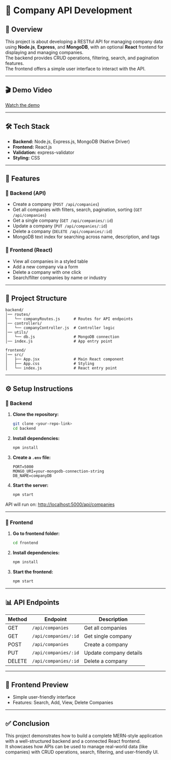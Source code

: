 # 📌 Company API Development

## 📖 Overview

This project is about developing a RESTful API for managing company data using **Node.js**, **Express**, and **MongoDB**, with an optional **React** frontend for displaying and managing companies.  
The backend provides CRUD operations, filtering, search, and pagination features.  
The frontend offers a simple user interface to interact with the API.

---
## 🎬 Demo Video

[Watch the demo](https://drive.google.com/file/d/1FdLiAKOSv19n9IYeXuv-QiECROdvKb1f/view?usp=sharing)

---
## 🛠 Tech Stack

- **Backend:** Node.js, Express.js, MongoDB (Native Driver)
- **Frontend:** React.js
- **Validation:** express-validator
- **Styling:** CSS 

---

## 🚀 Features

### 🔹 Backend (API)
- Create a company (`POST /api/companies`)
- Get all companies with filters, search, pagination, sorting (`GET /api/companies`)
- Get a single company (`GET /api/companies/:id`)
- Update a company (`PUT /api/companies/:id`)
- Delete a company (`DELETE /api/companies/:id`)
- MongoDB text index for searching across name, description, and tags

### 🔹 Frontend (React)
- View all companies in a styled table
- Add a new company via a form
- Delete a company with one click
- Search/filter companies by name or industry

---

## 📂 Project Structure

```
backend/
│── routes/
│   └── companyRoutes.js      # Routes for API endpoints
│── controllers/
│   └── companyController.js  # Controller logic
│── utils/
│   └── db.js                 # MongoDB connection
│── index.js                  # App entry point

frontend/
│── src/
│   ├── App.jsx               # Main React component
│   ├── App.css               # Styling
│   └── index.js              # React entry point
```

---

## ⚙️ Setup Instructions

### 🔹 Backend

1. **Clone the repository:**
    ```bash
    git clone <your-repo-link>
    cd backend
    ```

2. **Install dependencies:**
    ```bash
    npm install
    ```

3. **Create a `.env` file:**
    ```
    PORT=5000
    MONGO_URI=your-mongodb-connection-string
    DB_NAME=companyDB
    ```

4. **Start the server:**
    ```bash
    npm start
    ```

API will run on: [http://localhost:5000/api/companies](http://localhost:5000/api/companies)

---

### 🔹 Frontend

1. **Go to frontend folder:**
    ```bash
    cd frontend
    ```

2. **Install dependencies:**
    ```bash
    npm install
    ```

3. **Start the frontend:**
    ```bash
    npm start
    ```
---

## 📊 API Endpoints

| Method | Endpoint                | Description           |
|--------|------------------------ |----------------------|
| GET    | `/api/companies`        | Get all companies    |
| GET    | `/api/companies/:id`    | Get single company   |
| POST   | `/api/companies`        | Create a company     |
| PUT    | `/api/companies/:id`    | Update company details|
| DELETE | `/api/companies/:id`    | Delete a company     |

---

## 🎨 Frontend Preview

- Simple user-friendly interface 
- Features: Search, Add, View, Delete Companies

---

## ✅ Conclusion

This project demonstrates how to build a complete MERN-style application with a well-structured backend and a connected React frontend.  
It showcases how APIs can be used to manage real-world data (like companies) with CRUD operations, search, filtering, and user-friendly UI.
